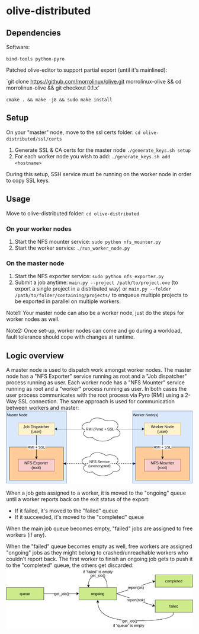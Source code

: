 # olive-distributed

## Dependencies
Software:

`bind-tools python-pyro`

Patched olive-editor to support partial export (until it's mainlined):

`git clone https://github.com/morrolinux/olive.git morrolinux-olive && cd morrolinux-olive && git checkout 0.1.x'

`cmake . && make -j8 && sudo make install`

## Setup
On your "master" node, move to the ssl certs folder: `cd olive-distributed/ssl/certs`
1) Generate SSL & CA certs for the master node
`./generate_keys.sh setup`
2) For each worker node you wish to add:
`./generate_keys.sh add <hostname>`

During this setup, SSH service must be running on the worker node in order to copy SSL keys.


## Usage
Move to olive-distributed folder: `cd olive-distributed`
### On your worker nodes
1) Start the NFS mounter service:
`sudo python nfs_mounter.py`
2) Start the worker service:
`./run_worker_node.py`

### On the master node
1) Start the NFS exporter service:
`sudo python nfs_exporter.py`
2) Submit a job anytime:
`main.py --project /path/to/project.ove`
 (to export a single project in a distributed way) or 
`main.py --folder /path/to/folder/containing/projects/`
to enqueue multiple projects to be exported in parallel on multiple workers.


Note1: Your master node can also be a worker node, just do the steps for worker nodes as well.

Note2: Once set-up, worker nodes can come and go during a workload, fault tolerance should cope with changes at runtime.


## Logic overview

A master node is used to dispatch work amongst worker nodes. 
The master node has a "NFS Exporter" service running as root and a "Job dispatcher" process running as user.
Each worker node has a "NFS Mounter" service running as root and a "worker" process running as user.
In both cases the user process communicates with the root process via Pyro (RMI) using a 2-Way SSL connection.
The same approach is used for communication between workers and master:
![Architecture](/doc/architecture.png?raw=true "architecture")

When a job gets assigned to a worker, it is moved to the "ongoing" queue until a worker reports back on the exit status of the export: 
- If it failed, it's moved to the "failed" queue
- If it succeeded, it's moved to the "completed" queue

When the main job queue becomes empty, "failed" jobs are assigned to free workers (if any).

When the "failed" queue becomes empty as well, free workers are assigned "ongoing" jobs as they might belong to crashed/unreachable workers who couldn't report back. The first worker to finish an ongoing job gets to push it to the "completed" queue, the others get discarded:
![States](/doc/states.png?raw=true "states")

